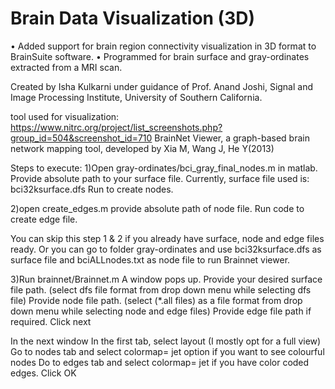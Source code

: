 # Brain Data Visualization (3D)

•	Added support for brain region connectivity visualization in 3D format to BrainSuite software. 
•	Programmed for brain surface and gray-ordinates extracted from a MRI scan. 

Created by Isha Kulkarni under guidance of Prof. Anand Joshi, Signal and Image Processing Institute, University of Southern California.

tool used for visualization:
https://www.nitrc.org/project/list_screenshots.php?group_id=504&screenshot_id=710 
BrainNet Viewer, a graph-based brain network mapping tool, developed by Xia M, Wang J, He Y(2013)

Steps to execute:
1)Open gray-ordinates/bci_gray_final_nodes.m in matlab. Provide absolute path to your surface file.
Currently, surface file used is: bci32ksurface.dfs
Run to create nodes.

2)open create_edges.m
provide absolute path of node file.
Run code to create edge file.

You can skip this step 1 & 2 if you already have surface, node and edge files ready.
Or you can go to folder gray-ordinates and use bci32ksurface.dfs as surface file and bciALLnodes.txt as node file to run Brainnet viewer.

3)Run brainnet/Brainnet.m
A window pops up.
Provide  your desired surface file path. (select dfs file format from drop down menu while selecting dfs file)
Provide node file path. (select (*.all files) as a file format from drop down menu while selecting node and edge files)
Provide edge file path if required.
Click next

In the next window
In the first tab, select layout (I mostly opt for a full view)
Go to nodes tab and select colormap= jet option if you want to see colourful nodes
Do to edges tab and select colormap= jet if you have color coded edges.
Click OK

